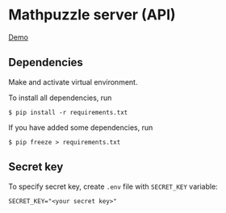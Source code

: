 # Mathpuzzle server (API)

[Demo](https://scipuzzle.ru)

## Dependencies
Make and activate virtual environment.

To install all dependencies, run
```
$ pip install -r requirements.txt
```
If you have added some dependencies, run
```
$ pip freeze > requirements.txt
```

## Secret key
To specify secret key, create `.env` file with `SECRET_KEY` variable:
```
SECRET_KEY="<your secret key>"
```
